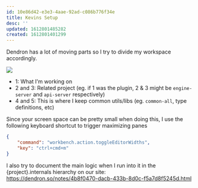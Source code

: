 ```yaml
---
id: 10e86d42-e3e3-4aae-92ad-c086b776f34e
title: Kevins Setup
desc: ''
updated: 1612801485282
created: 1612801401299
---
```



Dendron has a lot of moving parts so I try to divide my workspace accordingly.

![](https://foundation-prod-assetspublic53c57cce-8cpvgjldwysl.s3-us-west-2.amazonaws.com/assets/images/dev.kevin.jpg)

- 1: What I'm working on
- 2 and 3: Related project (eg. if 1 was the plugin, 2 & 3 might be `engine-server` and `api-server` respectively)
- 4 and 5: This is where I keep common utils/libs (eg. `common-all`, type definitions, etc)

Since your screen space can be pretty small when doing this, I use the following keyboard shortcut to trigger maximizing panes

```json
{ 
    "command": "workbench.action.toggleEditorWidths",
    "key": "ctrl+cmd+m"
}
```

I also try to document the main logic when I run into it in the {project}.internals hierarchy on our site: https://dendron.so/notes/4b8f0470-dacb-433b-8d0c-f5a7d8f5245d.html